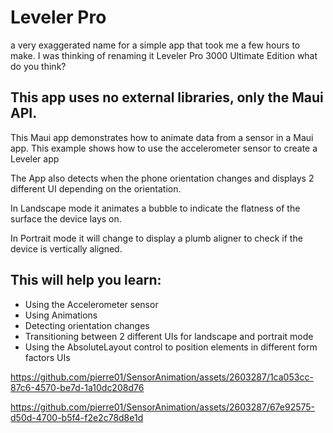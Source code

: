 # Leveler Pro 
a very exaggerated name for a simple app that took me a few hours to make.
I was thinking of renaming it Leveler Pro 3000 Ultimate Edition what do you think?
## This app uses no external libraries, only the Maui API.

This Maui app demonstrates how to animate data from a sensor in a Maui app. 
This example shows how to use the accelerometer sensor to create a Leveler
app 

The App also detects when the phone orientation changes and displays 2 different UI depending on the orientation.

In Landscape mode it animates a bubble to indicate the flatness of the surface the device lays on. 

In Portrait mode it will change to display a plumb aligner to check if the device is vertically aligned.

## This will help you learn:
- Using the Accelerometer sensor
- Using Animations
- Detecting orientation changes
- Transitioning between 2 different UIs for landscape and portrait mode
- Using the AbsoluteLayout control to position elements in different form factors UIs
	

https://github.com/pierre01/SensorAnimation/assets/2603287/1ca053cc-87c6-4570-be7d-1a10dc208d76



https://github.com/pierre01/SensorAnimation/assets/2603287/67e92575-d50d-4700-b5f4-f2e2c78d8e1d


